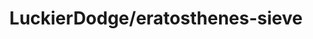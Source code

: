 ---
tags: project
title: LuckierDodge/eratosthenes-sieve
project-url: https://github.com/LuckierDodge/eratosthenes-sieve
description: "A simple python implementation of Eratosthenes Sieve."
layout: projectlayout.njk
---